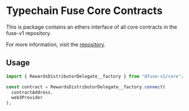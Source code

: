 # Typechain Fuse Core Contracts

This is package contains an ethers interface of all core contracts in the fuse-v1 repository.

For more information, visit the [repository](https://github.com/Rari-Capital/fuse-v1).

## Usage

```js
import { RewardsDistributorDelegate__factory } from "@fuse-v1/core";

const contract = RewardsDistributorDelegate__factory.connect(
  contractAddress,
  web3Provider
);
```
